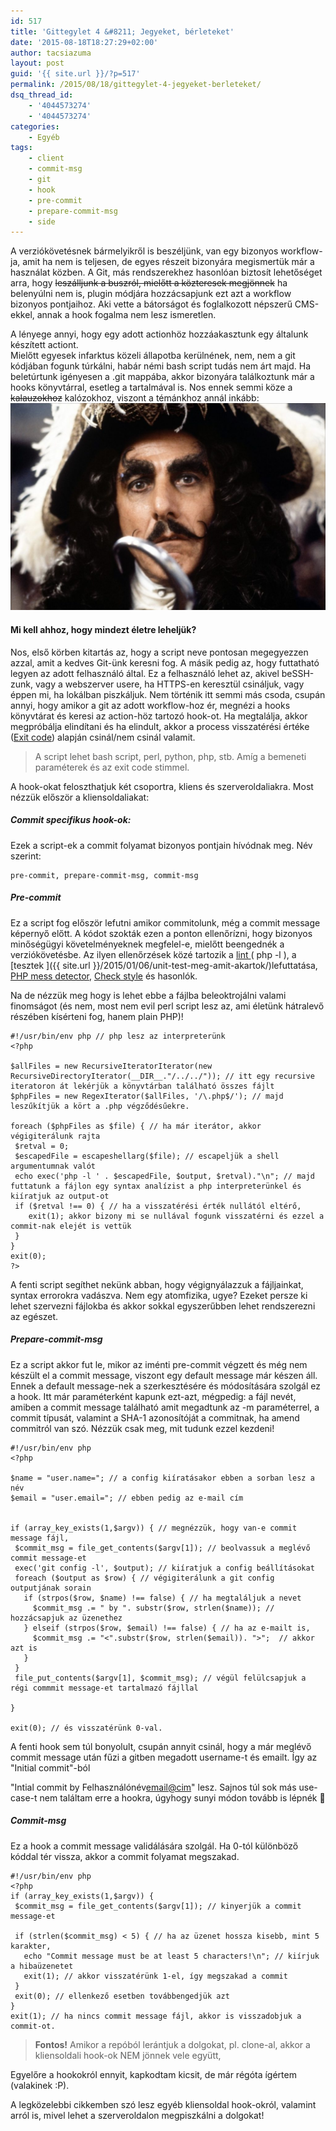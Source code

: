 ```yaml
---
id: 517
title: 'Gittegylet 4 &#8211; Jegyeket, bérleteket'
date: '2015-08-18T18:27:29+02:00'
author: tacsiazuma
layout: post
guid: '{{ site.url }}/?p=517'
permalink: /2015/08/18/gittegylet-4-jegyeket-berleteket/
dsq_thread_id:
    - '4044573274'
    - '4044573274'
categories:
    - Egyéb
tags:
    - client
    - commit-msg
    - git
    - hook
    - pre-commit
    - prepare-commit-msg
    - side
---
```


A verziókövetésnek bármelyikről is beszéljünk, van egy bizonyos workflow-ja, amit ha nem is teljesen, de egyes részeit bizonyára megismertük már a használat közben. A Git, más rendszerekhez hasonlóan biztosít lehetőséget arra, hogy <span style="text-decoration: line-through;">leszálljunk a buszról, mielőtt a közteresek megjönnek</span> ha belenyúlni nem is, plugin módjára hozzácsapjunk ezt azt a workflow bizonyos pontjaihoz. Aki vette a bátorságot és foglalkozott népszerű CMS-ekkel, annak a hook fogalma nem lesz ismeretlen.

A lényege annyi, hogy egy adott actionhöz hozzáakasztunk egy általunk készített actiont.  
Mielőtt egyesek infarktus közeli állapotba kerülnének, nem, nem a git kódjában fogunk túrkálni, habár némi bash script tudás nem árt majd. Ha beletúrtunk igényesen a .git mappába, akkor bizonyára találkoztunk már a hooks könyvtárral, esetleg a tartalmával is. Nos ennek semmi köze a <span style="text-decoration: line-through;">kalauzokhoz</span> kalózokhoz, viszont a témánkhoz annál inkább:![Captain_Hook_(Hook)](assets/uploads/2015/05/Captain_Hook_Hook-1024x673.jpg)

#### Mi kell ahhoz, hogy mindezt életre leheljük?

Nos, első körben kitartás az, hogy a script neve pontosan megegyezzen azzal, amit a kedves Git-ünk keresni fog. A másik pedig az, hogy futtatható legyen az adott felhasználó által. Ez a felhasználó lehet az, akivel beSSH-zunk, vagy a webszerver usere, ha HTTPS-en keresztül csináljuk, vagy éppen mi, ha lokálban piszkáljuk. Nem történik itt semmi más csoda, csupán annyi, hogy amikor a git az adott workflow-hoz ér, megnézi a hooks könyvtárat és keresi az action-höz tartozó hook-ot. Ha megtalálja, akkor megpróbálja elindítani és ha elindult, akkor a process visszatérési értéke ([Exit code](https://en.wikipedia.org/wiki/Exit_status#POSIX)) alapján csinál/nem csinál valamit.

> A script lehet bash script, perl, python, php, stb. Amíg a bemeneti paraméterek és az exit code stimmel.

A hook-okat feloszthatjuk két csoportra, kliens és szerveroldaliakra. Most nézzük először a kliensoldaliakat:

##### Commit specifikus hook-ok:

Ezek a script-ek a commit folyamat bizonyos pontjain hívódnak meg. Név szerint:

```
pre-commit, prepare-commit-msg, commit-msg
```

##### Pre-commit

Ez a script fog először lefutni amikor commitolunk, még a commit message képernyő előtt. A kódot szokták ezen a ponton ellenőrízni, hogy bizonyos minőségügyi követelményeknek megfelel-e, mielőtt beengednék a verziókövetésbe. Az ilyen ellenőrzések közé tartozik a [lint ](https://en.wikipedia.org/wiki/Lint_(software))( php -l ), a [tesztek ]({{ site.url }}/2015/01/06/unit-test-meg-amit-akartok/)lefuttatása, [PHP mess detector](http://phpmd.org/), [Check style](https://github.com/PHPCheckstyle/phpcheckstyle) és hasonlók.

Na de nézzük meg hogy is lehet ebbe a fájlba beleoktrojálni valami finomságot (és nem, most nem evil perl script lesz az, ami életünk hátralevő részében kísérteni fog, hanem plain PHP)!

```
#!/usr/bin/env php // php lesz az interpreterünk
<?php 

$allFiles = new RecursiveIteratorIterator(new RecursiveDirectoryIterator(__DIR__."/../../")); // itt egy recursive iteratoron át lekérjük a könyvtárban található összes fájlt
$phpFiles = new RegexIterator($allFiles, '/\.php$/'); // majd leszűkítjük a kört a .php végződésűekre.

foreach ($phpFiles as $file) { // ha már iterátor, akkor végigiterálunk rajta
 $retval = 0; 
 $escapedFile = escapeshellarg($file); // escapeljük a shell argumentumnak valót
 echo exec('php -l ' . $escapedFile, $output, $retval)."\n"; // majd futtatunk a fájlon egy syntax analízist a php interpreterünkel és kiíratjuk az output-ot
 if ($retval !== 0) { // ha a visszatérési érték nullától eltérő,
    exit(1); akkor bizony mi se nullával fogunk visszatérni és ezzel a commit-nak elejét is vettük
 } 
} 
exit(0);
?>
```

A fenti script segíthet nekünk abban, hogy végignyálazzuk a fájljainkat, syntax errorokra vadászva. Nem egy atomfizika, ugye? Ezeket persze ki lehet szervezni fájlokba és akkor sokkal egyszerűbben lehet rendszerezni az egészet.

##### Prepare-commit-msg

Ez a script akkor fut le, mikor az iménti pre-commit végzett és még nem készült el a commit message, viszont egy default message már készen áll. Ennek a default message-nek a szerkesztésére és módosítására szolgál ez a hook. Itt már paraméterként kapunk ezt-azt, mégpedig: a fájl nevét, amiben a commit message található amit megadtunk az -m paraméterrel, a commit típusát, valamint a SHA-1 azonosítóját a commitnak, ha amend commitról van szó. Nézzük csak meg, mit tudunk ezzel kezdeni!

```
#!/usr/bin/env php
<?php 

$name = "user.name="; // a config kiíratásakor ebben a sorban lesz a név
$email = "user.email="; // ebben pedig az e-mail cím


if (array_key_exists(1,$argv)) { // megnézzük, hogy van-e commit message fájl, 
 $commit_msg = file_get_contents($argv[1]); // beolvassuk a meglévő commit message-et
 exec('git config -l', $output); // kiíratjuk a config beállításokat
 foreach ($output as $row) { // végigiterálunk a git config outputjának sorain
   if (strpos($row, $name) !== false) { // ha megtaláljuk a nevet
     $commit_msg .= " by ". substr($row, strlen($name)); // hozzácsapjuk az üzenethez
   } elseif (strpos($row, $email) !== false) { // ha az e-mailt is,
     $commit_msg .= "<".substr($row, strlen($email)). ">";  // akkor azt is
   }
 }
 file_put_contents($argv[1], $commit_msg); // végül felülcsapjuk a régi commmit message-et tartalmazó fájllal
 
}

exit(0); // és visszatérünk 0-val.
```

A fenti hook sem túl bonyolult, csupán annyit csinál, hogy a már meglévő commit message után fűzi a gitben megadott username-t és emailt. Így az "Initial commit"-ból

"Intial commit by Felhasználónév<email@cim>" lesz. Sajnos túl sok más use-case-t nem találtam erre a hookra, úgyhogy sunyi módon tovább is lépnék 🙂

##### Commit-msg

Ez a hook a commit message validálására szolgál. Ha 0-tól különböző kóddal tér vissza, akkor a commit folyamat megszakad.

```
#!/usr/bin/env php
<?php
if (array_key_exists(1,$argv)) {
 $commit_msg = file_get_contents($argv[1]); // kinyerjük a commit message-et
 
 if (strlen($commit_msg) < 5) { // ha az üzenet hossza kisebb, mint 5 karakter,
   echo "Commit message must be at least 5 characters!\n"; // kiírjuk a hibaüzenetet
   exit(1); // akkor visszatérünk 1-el, így megszakad a commit
 }
 exit(0); // ellenkező esetben továbbengedjük azt
}
exit(1); // ha nincs commit message fájl, akkor is visszadobjuk a commit-ot.

```

> **Fontos!** Amikor a repóból lerántjuk a dolgokat, pl. clone-al, akkor a kliensoldali hook-ok NEM jönnek vele együtt,

Egyelőre a hookokról ennyit, kapkodtam kicsit, de már régóta ígértem (valakinek :P).

A legközelebbi cikkemben szó lesz egyéb kliensoldal hook-okról, valamint arról is, mivel lehet a szerveroldalon megpiszkálni a dolgokat!
